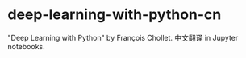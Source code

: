 # deep-learning-with-python-cn
"Deep Learning with Python" by François Chollet. 中文翻译 in Jupyter notebooks.

